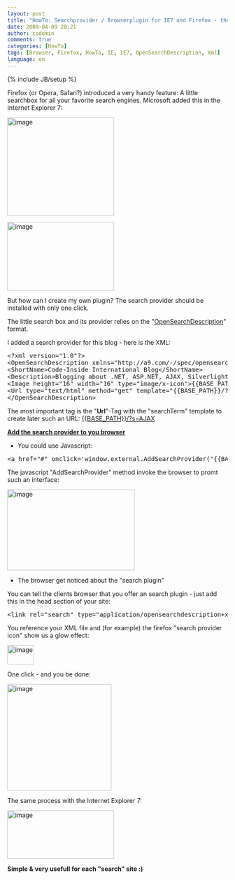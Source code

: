 ```yaml
---
layout: post
title: "HowTo: Searchprovider / Browserplugin for IE7 and Firefox - the OpenSearchDescription"
date: 2008-04-09 20:21
author: codemin
comments: true
categories: [HowTo]
tags: [Browser, Firefox, HowTo, IE, IE7, OpenSearchDescription, Xml]
language: en
---
```

{% include JB/setup %}
<p>Firefox (or Opera, Safari?) introduced a very handy feature: A little searchbox for all your favorite search engines. Microsoft added this in the Internet Explorer 7:</p>  <p><a href="{{BASE_PATH}}/assets/wp-images-en/image3.png"><img style="border-top-width: 0px; border-left-width: 0px; border-bottom-width: 0px; border-right-width: 0px" height="225" alt="image" src="{{BASE_PATH}}/assets/wp-images-en/image-thumb3.png" width="244" border="0" /></a> </p>  <p><a href="{{BASE_PATH}}/assets/wp-images-en/image4.png"><img style="border-top-width: 0px; border-left-width: 0px; border-bottom-width: 0px; border-right-width: 0px" height="157" alt="image" src="{{BASE_PATH}}/assets/wp-images-en/image-thumb4.png" width="244" border="0" /></a> </p>  <p>But how can I create my own plugin? The search provider should be installed with only one click.</p>  <p>The little search box and its provider relies on the &quot;<a href="http://msdn2.microsoft.com/en-us/library/bb891764.aspx">OpenSearchDescription</a>&quot; format. </p>  <p>I added a search provider for this blog - here is the XML:</p>  <div class="wlWriterSmartContent" id="scid:812469c5-0cb0-4c63-8c15-c81123a09de7:1a234a8e-929d-464f-84a2-797162c1978d" style="padding-right: 0px; display: inline; padding-left: 0px; float: none; padding-bottom: 0px; margin: 0px; padding-top: 0px"><pre name="code" class="c#">&lt;?xml version="1.0"?&gt;
&lt;OpenSearchDescription xmlns="http://a9.com/-/spec/opensearch/1.1/"&gt;
&lt;ShortName&gt;Code-Inside International Blog&lt;/ShortName&gt;
&lt;Description&gt;Blogging about .NET, ASP.NET, AJAX, Silverlight&lt;/Description&gt;
&lt;Image height="16" width="16" type="image/x-icon"&gt;{{BASE_PATH}}/favicon.ico&lt;/Image&gt;
&lt;Url type="text/html" method="get" template="{{BASE_PATH}}/?s={searchTerms}"/&gt;
&lt;/OpenSearchDescription&gt;</pre></div>

<p></p>

<p></p>

<p>The most important tag is the &quot;<strong>Url</strong>&quot;-Tag with the &quot;searchTerm&quot; template to create later such an URL: <a title="{{BASE_PATH}}/?s=AJAX" href="{{BASE_PATH}}/?s=AJAX">{{BASE_PATH}}/?s=AJAX</a>&#160;</p>

<p><strong><u>Add the search provider to you browser</u></strong></p>

<ul>
  <li>You could use Javascript: </li>
</ul>

<div class="wlWriterSmartContent" id="scid:812469c5-0cb0-4c63-8c15-c81123a09de7:78f9690a-8dcd-4939-808c-f556a70e9afb" style="padding-right: 0px; display: inline; padding-left: 0px; float: none; padding-bottom: 0px; margin: 0px; padding-top: 0px"><pre name="code" class="c#">&lt;a href="#" onclick='window.external.AddSearchProvider("{{BASE_PATH}}/browserplugin.xml");'&gt;Code-Inside International Blog&lt;/a&gt;  </pre></div>

<p></p>

<p></p>

<p>The javascript &quot;AddSearchProvider&quot; method invoke the browser to promt such an interface: </p>

<p><a href="{{BASE_PATH}}/assets/wp-images-en/image5.png"><img style="border-top-width: 0px; border-left-width: 0px; border-bottom-width: 0px; border-right-width: 0px" height="185" alt="image" src="{{BASE_PATH}}/assets/wp-images-en/image-thumb5.png" width="291" border="0" /></a> </p>

<ul>
  <li>The browser get noticed about the &quot;search plugin&quot;&#160; </li>
</ul>

<p>You can tell the clients browser that you offer an search plugin - just add this in the head section of your site:</p>

<div class="wlWriterSmartContent" id="scid:812469c5-0cb0-4c63-8c15-c81123a09de7:b0002f1c-2755-4d8e-825f-1c304fb859a0" style="padding-right: 0px; display: inline; padding-left: 0px; float: none; padding-bottom: 0px; margin: 0px; padding-top: 0px"><pre name="code" class="c#">&lt;link rel="search" type="application/opensearchdescription+xml" href="{{BASE_PATH}}/browserplugin.xml" title="Code-Inside International Blog" /&gt;
</pre></div>

<p>You reference your XML file and (for example) the firefox &quot;search provider icon&quot; show us a glow effect:</p>

<p><a href="{{BASE_PATH}}/assets/wp-images-en/image6.png"><img style="border-top-width: 0px; border-left-width: 0px; border-bottom-width: 0px; border-right-width: 0px" height="44" alt="image" src="{{BASE_PATH}}/assets/wp-images-en/image-thumb6.png" width="61" border="0" /></a> </p>

<p>One click - and you be done:</p>

<p><a href="{{BASE_PATH}}/assets/wp-images-en/image7.png"><img style="border-top-width: 0px; border-left-width: 0px; border-bottom-width: 0px; border-right-width: 0px" height="244" alt="image" src="{{BASE_PATH}}/assets/wp-images-en/image-thumb7.png" width="238" border="0" /></a> </p>

<p>The same process with the Internet Explorer 7:</p>

<p><a href="{{BASE_PATH}}/assets/wp-images-en/image8.png"><img style="border-top-width: 0px; border-left-width: 0px; border-bottom-width: 0px; border-right-width: 0px" height="111" alt="image" src="{{BASE_PATH}}/assets/wp-images-en/image-thumb8.png" width="244" border="0" /></a> </p>

<p><strong>Simple &amp; very usefull for each &quot;search&quot; site :)</strong></p>
